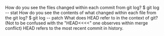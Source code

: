 How do you see the files changed within each commit from git log? $ git log -- stat
How do you see the contents of what changed within each file from the git log? $ git log -- patch
What does HEAD refer to in the context of git? (Not to be confused with the "HEAD<<<<" one observes within merge conflict) HEAD refers to the most recent commit in history.

